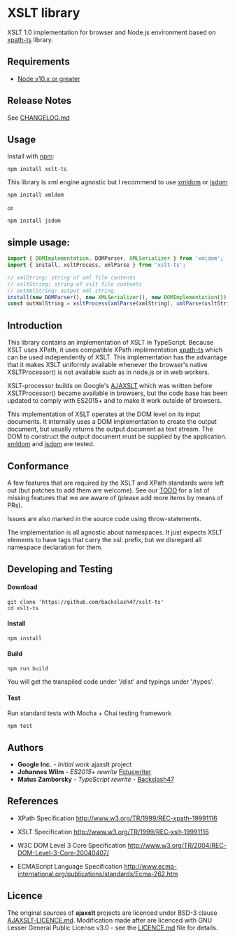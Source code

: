 # XSLT library

XSLT 1.0 implementation for browser and Node.js environment based on [xpath-ts](https://github.com/backslash47/xpath) library.

## Requirements

- [Node v10.x or greater](https://nodejs.org/en/download/)

## Release Notes

See [CHANGELOG.md](CHANGELOG.md)

## Usage

Install with [npm](http://github.com/isaacs/npm):

```
npm install xslt-ts
```

This library is xml engine agnostic but I recommend to use [xmldom](https://github.com/jindw/xmldom) or [jsdom](https://github.com/jsdom/jsdom)

```
npm install xmldom
```

or

```
npm install jsdom
```

## simple usage:

```typescript
import { DOMImplementation, DOMParser, XMLSerializer } from 'xmldom';
import { install, xsltProcess, xmlParse } from 'xslt-ts';

// xmlString: string of xml file contents
// xsltString: string of xslt file contents
// outXmlString: output xml string.
install(new DOMParser(), new XMLSerializer(), new DOMImplementation());
const outXmlString = xsltProcess(xmlParse(xmlString), xmlParse(xsltString));
```

## Introduction

This library contains an implementation of XSLT in TypeScript. Because XSLT uses
XPath, it uses compatible XPath implementation [xpath-ts](https://github.com/backslash47/xpath) which can be used
independently of XSLT. This implementation has the advantage that it
makes XSLT uniformly available whenever the browser's native XSLTProcessor()
is not available such as in node.js or in web workers.

XSLT-processor builds on Google's [AJAXSLT](https://github.com/4031651/ajaxslt)
which was written before XSLTProcessor() became available in browsers, but the
code base has been updated to comply with ES2015+ and to make it work outside of
browsers.

This implementation of XSLT operates at the DOM level on its input
documents. It internally uses a DOM implementation to create the
output document, but usually returns the output document as text
stream. The DOM to construct the output document must be supplied by
the application. [xmldom](https://github.com/jindw/xmldom)
and [jsdom](https://github.com/jsdom/jsdom) are tested.

## Conformance

A few features that are required by the XSLT and XPath standards were left out (but patches to add them are welcome).
See our [TODO](TODO.md) for a list of missing features that we are aware of (please add more items by means of PRs).

Issues are also marked in the source code using throw-statements.

The implementation is all agnostic about namespaces. It just expects
XSLT elements to have tags that carry the xsl: prefix, but we
disregard all namespace declaration for them.

## Developing and Testing

#### Download

```
git clone 'https://github.com/backslash47/xslt-ts'
cd xslt-ts
```

#### Install

```
npm install
```

#### Build

```
npm run build
```

You will get the transpiled code under '/dist' and typings under '/types'.

#### Test

Run standard tests with Mocha + Chai testing framework

```
npm test
```

## Authors

- **Google Inc.** - _Initial work_ ajaxslt project
- **Johannes Wilm** - _ES2015+ rewrite_ [Fiduswriter](https://github.com/fiduswriter)
- **Matus Zamborsky** - _TypeScript rewrite_ - [Backslash47](https://github.com/backslash47)

## References

- XPath Specification http://www.w3.org/TR/1999/REC-xpath-19991116

- XSLT Specification http://www.w3.org/TR/1999/REC-xslt-19991116

- W3C DOM Level 3 Core Specification http://www.w3.org/TR/2004/REC-DOM-Level-3-Core-20040407/

- ECMAScript Language Specification http://www.ecma-international.org/publications/standards/Ecma-262.htm

## Licence

The original sources of **ajaxslt** projects are licenced under BSD-3 clause [AJAXSLT-LICENCE.md](AJAXSLT-LICENCE.md). Modification made after are licenced with GNU Lesser General Public License v3.0 - see the [LICENCE.md](LICENCE.md) file for details.
